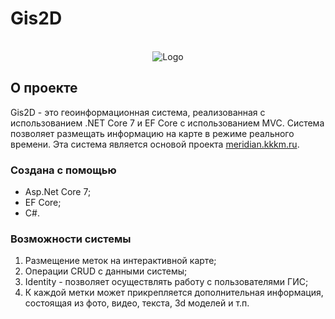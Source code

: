 # Gis2D
<!-- PROJECT LOGO -->
<br />
<div align="center">
  <img src="https://github.com/Alexander124rus/Gis2D/assets/25473119/a6a6836d-1c32-48a7-a795-fff6b01d7fe0" alt="Logo">
</div>

<!-- ABOUT THE PROJECT -->
## О проекте

Gis2D - это геоинформационная система, реализованная с использованием .NET Core 7 и EF Core с использованием MVC. Система позволяет размещать информацию на карте в режиме реального времени. Эта система является основой проекта [meridian.kkkm.ru](https://meridian.kkkm.ru/).

### Создана с помощью

* Asp.Net Core 7;
* EF Core;
* C#.

### Возможности системы

1. Размещение меток на интерактивной карте;
2. Операции CRUD с данными системы;
3. Identity - позволяет осуществлять работу с пользователями ГИС;
4. К каждой метки может прикрепляется дополнительная информация, состоящая из фото, видео, текста, 3d моделей и т.п.
